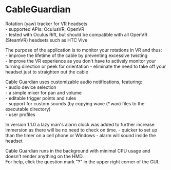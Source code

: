 # CableGuardian
Rotation (yaw) tracker for VR headsets  
     - supported APIs: OculusVR, OpenVR  
     - tested with Oculus Rift, but should be compatible with all OpenVR (SteamVR) headsets such as HTC Vive

The purpose of the application is to monitor your rotations in VR and thus:  
     - improve the lifetime of the cable by preventing excessive twisting  
     - improve the VR experience as you don't have to actively monitor your turning direction or peek for orientation
     - eliminate the need to take off your headset just to straighten out the cable

Cable Guardian uses customizable audio notifications, featuring:   
     - audio device selection  
     - a simple mixer for pan and volume  
     - editable trigger points and rules  
     - support for custom sounds (by copying wave (*.wav) files to the executable directory)  
     - user profiles  
    
In version 1.1.0 a lazy man's alarm clock was added to further increase immersion as there will be no need to check on time.
     - quicker to set up than the timer on a cell phone or Windows
     - alarm will sound inside the headset

Cable Guardian runs in the background with minimal CPU usage and doesn't render anything on the HMD.  
For help, click the question mark "?" in the upper right corner of the GUI.
